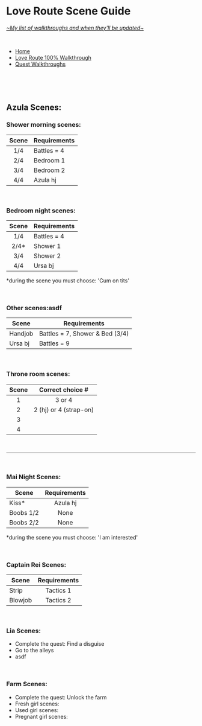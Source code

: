 # Love Route Scene Guide
[*\~My list of walkthroughs and when they'll be updated\~*](https://www.patreon.com/maimlain)

<br>

- [Home](https://github.com/maim-lain/fourelements/blob/master/book-2/home.md)  
- [Love Route 100% Walkthrough](https://github.com/maim-lain/fourelements/blob/master/book-2/loveroute.md)  
- [Quest Walkthroughs](https://github.com/maim-lain/fourelements/blob/master/book-2/quests.md)  

<br>
<br>
<br>

## Azula Scenes:
### Shower morning scenes:
Scene | Requirements
:---: | ---
1/4 | Battles = 4
2/4 | Bedroom 1
3/4 | Bedroom 2
4/4 | Azula hj

<br>

### Bedroom night scenes:
Scene | Requirements
:---: | ---
1/4 | Battles = 4
2/4* | Shower 1
3/4 | Shower 2
4/4 | Ursa bj

*during the scene you must choose: 'Cum on tits'  

<br>

### Other scenes:asdf
Scene | Requirements
--- | ---
Handjob | Battles = 7, Shower & Bed (3/4)
Ursa bj | Battles = 9

<br>

### Throne room scenes:
Scene | Correct choice #
:---: | :---:
1 | 3 or 4
2 | 2 (hj) or 4 (strap-on)
3 |  
4 |  

<br>

---

<br>

### Mai Night Scenes:
Scene | Requirements
--- | :---:
Kiss* | Azula hj
Boobs 1/2 | None
Boobs 2/2 | None

*during the scene you must choose: 'I am interested'

<br>

### Captain Rei Scenes:
Scene | Requirements
--- | :---:
Strip | Tactics 1
Blowjob | Tactics 2

<br>

### Lia Scenes:
- Complete the quest: Find a disguise
- Go to the alleys
- asdf

<br>

### Farm Scenes:
- Complete the quest: Unlock the farm
- Fresh girl scenes: 
- Used girl scenes: 
- Pregnant girl scenes: 

<!---

maybe add 'other scenes' to night scenes? since they happen at night?

lia free -> love route
caught scenes still only on love route



zsleep
zshower

--->
